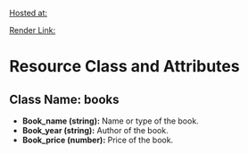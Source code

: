 [Hosted at: ](https://github.com/dearbishal/s23db72Adhikari/tree/main)

[Render Link:](https://s23db72adhikari.onrender.com)


# Resource Class and Attributes
## Class Name: books
- **Book_name (string):** Name or type of the book.
- **Book_year (string):** Author of the book.
- **Book_price (number):** Price of the book.
